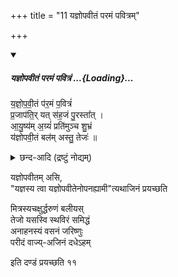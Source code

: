 +++
title = "11 यज्ञोपवीतं परमं पवित्रम्"

+++
<div class="js_include" includetitle="false" newlevelforh1="5" unfilled url="/vedAH_yajuH/taittirIyam/sUtram/baudhAyanaH/gRhyam/mantraH/Rk/vishvAsa-prastutiH/yajnopavItam_paramam.md">
<details open><summary><h5>यज्ञोपवीतं परमं पवित्रं ...{Loading}...</h5></summary>

य॒ज्ञो॒प॒वी॒तं प॑र॒मं प॒वित्रं॑  
प्र॒जाप॑ति॒र् यत् स॑ह॒जं पु॒रस्ता᳚त् ।  
आ॒यु॒ष्य॑म् अ॒ग्र्यं॑ प्रति॑मुञ्च शु॒भ्रं  
य॑ज्ञोपवी॒तं बल॑म् अस्तु॒ तेजः॑ ॥

<details><summary>छन्द-आदि (द्रष्टुं नोद्यम्)</summary>

> यज्ञोपवीत-धारण-महा-मन्त्रस्य  
ब्रह्म र्षिः,  
त्रिष्टुप् च्छन्दः  
त्रयी विद्या देवता ।  
यज्ञोपवीतधारणे विनियोगः । 

</details>
</details>
</div>

यज्ञोपवीतम् असि,  
"यज्ञस्य त्वा यज्ञोपवीतेनोपनह्यामी"त्यथाजिनं प्रयच्छति  

मित्रस्यचक्षुर्द्धरुणं बलीयस्  
तेजो यसस्वि स्थविरं समिद्धं  
अनाहनस्यं वसनं जरिष्णुः  
परीदं वाज्य्-अजिनं दधेऽहम्  

इति दण्डं प्रयच्छति ११